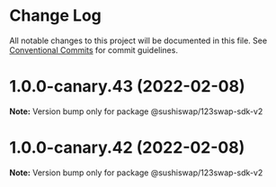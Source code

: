 # Change Log

All notable changes to this project will be documented in this file.
See [Conventional Commits](https://conventionalcommits.org) for commit guidelines.

# 1.0.0-canary.43 (2022-02-08)

**Note:** Version bump only for package @sushiswap/123swap-sdk-v2





# 1.0.0-canary.42 (2022-02-08)

**Note:** Version bump only for package @sushiswap/123swap-sdk-v2
